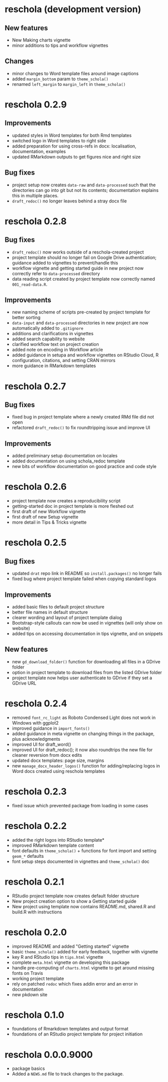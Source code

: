 # reschola (development version)

## New features

* New Making charts vignette
* minor additions to tips and workflow vignettes

## Changes

* minor changes to Word template files around image captions
* added `margin_bottom` param to `theme_schola()`
* renamed `left_margin` to `margin_left` in `theme_schola()`

# reschola 0.2.9

## Improvements

* updated styles in Word templates for both Rmd templates
* switched logo in Word templates to right side
* added preparation for using cross-refs in docx: localisation, documentation, examples
* updated RMarkdown outputs to get figures nice and right size

## Bug fixes

* project setup now creates `data-raw` and `data-processed` such that the directories can go into git but not its contents; documentation explains this in multiple places.
* `draft_redoc()` no longer leaves behind a stray docx file

# reschola 0.2.8

## Bug fixes

* `draft_redoc()` now works outside of a reschola-created project
* project template should no longer fail on Google Drive authentication; guidance added to vignettes to prevent/handle this
* workflow vignette and getting started guide in new project now correctly refer to `data-processed` directory 
* data reading script created by project template now correctly named `001_read-data.R`.

## Improvements

* new naming scheme of scripts pre-created by project template for better sorting
* `data-input` and `data-processed` directories in new project are now automatically added to `.gitignore`
* additions and clarifications in vignettes
* added search capability to website
* clarified workflow text on project creation
* added note on encoding in Workflow article
* added guidance in setupa and workflow vignettes on RStudio Cloud, R configuration, citations, and setting CRAN mirrors
* more guidance in RMarkdown templates

# reschola 0.2.7

## Bug fixes

* fixed bug in project template where a newly created RMd file did not open
* refactored `draft_redoc()` to fix roundtripping issue and improve UI

## Improvements

* added preliminary setup documentation on locales
* added documentation on using schola_redoc template
* new bits of workflow documentation on good practice and code style

# reschola 0.2.6

* project template now creates a reproducibility script
* getting-started doc in project template is more fleshed out
* first draft of new Workflow vignette
* first draft of new Setup vignette
* more detail in Tips & Tricks vignette

# reschola 0.2.5

## Bug fixes

* updated `drat` repo link in README so `install.packages()` no longer fails
* fixed bug where project template failed when copying standard logos

## Improvements

* added basic files to default project structure
* better file names in default structure
* clearer wording and layout of project template dialog
* Bootstrap-style callouts can now be used in vignettes (will only show on website)
* added tips on accessing documentation in tips vignette, and on snippets

## New features

* new `gd_download_folder()` function for downloading all files in a GDrive folder
* option in project template to download files from the listed GDrive folder
* project template now helps user authenticate to GDrive if they set a GDrive URL

# reschola 0.2.4

* removed `font_rc_light` as Roboto Condensed Light does not work in Windows with ggplot2
* improved guidance in `import_fonts()`
* added guidance in meta vignette on changing things in the package, plus acknowledgments
* improved UI for draft_word()
* improved UI for draft_redoc(); it now also roundtrips the new file for cleaner reversion from docx edits
* updated docx templates: page size, margins
* new `manage_docx_header_logos()` function for adding/replacing logos in Word docs created using reschola templates

# reschola 0.2.3

* fixed issue which prevented package from loading in some cases

# reschola 0.2.2

* added the right logos into RStudio template*
* improved RMarkdown template content
* font defaults in `theme_schola()` + functions for font import and setting `geom_*` defaults
* font setup steps documented in vignettes and `theme_schola()` doc

# reschola 0.2.1

* RStudio project template now creates default folder structure
* New project creation option to show a Getting started guide
* New project using template now contains README.md, shared.R and build.R with instructions

# reschola 0.2.0

* improved README and added "Getting started" vignette
* basic `theme_schola()` added for early feedback, together with vignette
* key R and RStudio tips in `tips.html` vignette
* complete `meta.html` vignette on developing this package
* handle pre-computing of `charts.html` vignette to get around missing fonts on Travis
* working project template
* rely on patched `redoc` which fixes addin error and an error in documentation
* new pkdown site 

# reschola 0.1.0

* foundations of Rmarkdown templates and output format
* foundations of an RStudio project template for project initiation

# reschola 0.0.0.9000

* package basics
* Added a `NEWS.md` file to track changes to the package.
